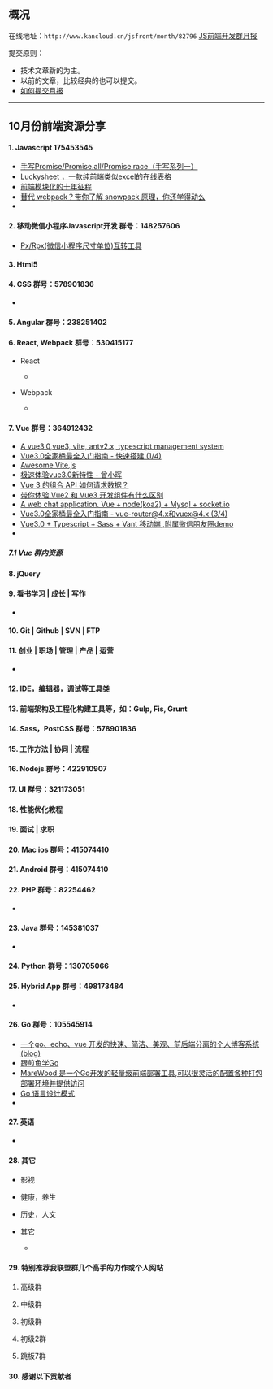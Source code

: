 ## 概况

在线地址：`http://www.kancloud.cn/jsfront/month/82796` [JS前端开发群月报](http://www.kancloud.cn/jsfront/month/82796)


提交原则：

- 技术文章新的为主。
- 以前的文章，比较经典的也可以提交。
- [如何提交月报](http://www.kancloud.cn/jsfront/month/227309)

---


## 10月份前端资源分享
#### 1. Javascript 175453545
- [手写Promise/Promise.all/Promise.race（手写系列一）](https://zhuanlan.zhihu.com/p/196671665)
- [Luckysheet ，一款纯前端类似excel的在线表格](https://zhuanlan.zhihu.com/p/266775529)
- [前端模块化的十年征程](https://zhuanlan.zhihu.com/p/265632724)
- [替代 webpack？带你了解 snowpack 原理，你还学得动么](https://zhuanlan.zhihu.com/p/149351900)
- []()

#### 2. 移动微信小程序Javascript开发 群号：148257606
- [Px/Rpx(微信小程序尺寸单位)互转工具](http://allan5.com/px2rpx/)

#### 3. Html5


#### 4. CSS  群号：578901836
- []()

#### 5. Angular 群号：238251402

#### 6. React, Webpack 群号：530415177
- React
  
  - []()
  
- Webpack

  - []()


#### 7. Vue 群号：364912432
- [A vue3.0,vue3, vite, antv2.x, typescript management system](https://github.com/anncwb/vue-vben-admin)
- [Vue3.0全家桶最全入门指南 - 快速搭建 (1/4)](https://juejin.im/post/6867114456762679309)
- [Awesome Vite.js](https://github.com/vitejs/awesome-vite)
- [极速体验vue3.0新特性 - 曾小晖](https://vue-js.com/topic/5e2d023f7a28821363fb6821)
- [Vue 3 的组合 API 如何请求数据？](https://segmentfault.com/a/1190000037532776)
- [带你体验 Vue2 和 Vue3 开发组件有什么区别](https://xie.infoq.cn/article/e4788d05c87b41f3c7e0a8dc7)
- [A web chat application. Vue + node(koa2) + Mysql + socket.io](https://github.com/aermin/vue-chat)
- [Vue3.0全家桶最全入门指南 - vue-router@4.x和vuex@4.x (3/4) ](https://juejin.im/post/6867123283427328008)
- [Vue3.0 + Typescript + Sass + Vant 移动端 ,附属微信朋友圈demo](https://github.com/weizhanzhan/vue3-ts-template-h5)
- []()

##### 7.1 Vue 群内资源


#### 8. jQuery

#### 9. 看书学习 | 成长 | 写作
- []()

#### 10. Git | Github | SVN | FTP

#### 11. 创业 | 职场 | 管理 | 产品 | 运营
- []()

#### 12. IDE，编辑器，调试等工具类

#### 13. 前端架构及工程化构建工具等，如：Gulp, Fis, Grunt

#### 14. Sass，PostCSS  群号：578901836

#### 15. 工作方法 | 协同 | 流程

#### 16. Nodejs 群号：422910907

#### 17. UI 群号：321173051

#### 18. 性能优化教程

#### 19. 面试 | 求职

#### 20. Mac ios 群号：415074410

#### 21. Android 群号：415074410

#### 22. PHP 群号：82254462
- []()

#### 23. Java 群号：145381037
- []()


#### 24. Python 群号：130705066

#### 25. Hybrid App 群号：498173484
- []()

#### 26. Go 群号：105545914
- [一个go、echo、vue 开发的快速、简洁、美观、前后端分离的个人博客系统(blog)](https://github.com/zxysilent/blog)
- [跟煎鱼学Go](https://eddycjy.gitbook.io/golang/di-1-ke-za-tan)
- [MareWood 是一个Go开发的轻量级前端部署工具,可以很灵活的配置各种打包部署环境并提供访问](https://github.com/xusenlin/marewood)
- [Go 语言设计模式](http://wen.topgoer.com/docs/golang-design-pattern/golang-design-pattern-1cbgha2ltg796)
- []()

#### 27. 英语
- []()

#### 28. 其它

- 影视



- 健康，养生


- 历史，人文


- 其它

  - []()


#### 29. 特别推荐我联盟群几个高手的力作或个人网站

1. 高级群



2. 中级群


3. 初级群

4. 初级2群


5. 跳板7群


#### 30. 感谢以下贡献者

